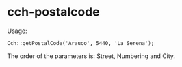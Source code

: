 # cch-postalcode

Usage:

`Cch::getPostalCode('Arauco', 5440, 'La Serena');`

The order of the parameters is: Street, Numbering and City.
